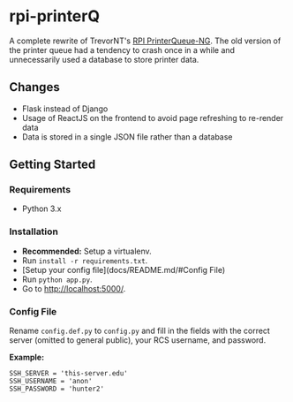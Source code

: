 # rpi-printerQ

A complete rewrite of TrevorNT's [RPI PrinterQueue-NG](https://github.com/TrevorNT/rpi-printqueue-ng). The old version of the printer queue had a tendency to crash once in a while and unnecessarily used a database to store printer data.

## Changes
* Flask instead of Django
* Usage of ReactJS on the frontend to avoid page refreshing to re-render data
* Data is stored in a single JSON file rather than a database

## Getting Started

### Requirements
* Python 3.x

### Installation
* **Recommended:** Setup a virtualenv.
* Run `install -r requirements.txt`.
* [Setup your config file](docs/README.md/#Config File)
* Run `python app.py`.
* Go to [http://localhost:5000/](http://localhost:5000/).

### Config File
Rename `config.def.py` to `config.py` and fill in the fields with the correct server (omitted to general public), your RCS username, and password.

**Example:**
```
SSH_SERVER = 'this-server.edu'
SSH_USERNAME = 'anon'
SSH_PASSWORD = 'hunter2'
```
